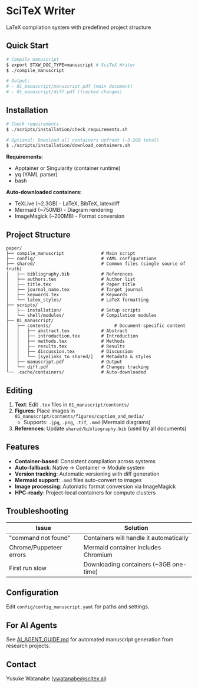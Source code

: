 <!-- ---
!-- Timestamp: 2025-09-26 22:43:59
!-- Author: ywatanabe
!-- File: /ssh:sp:/home/ywatanabe/proj/neurovista/paper/README.md
!-- --- -->

# SciTeX Writer

LaTeX compilation system with predefined project structure

## Quick Start

```bash
# Compile manuscript
$ export STXW_DOC_TYPE=manuscript # SciTeX Writer
$ ./compile_manuscript

# Output: 
# - 01_manuscript/manuscript.pdf (main document)
# - 01_manuscript/diff.pdf (tracked changes)
```

## Installation

```bash
# Check requirements
$ ./scripts/installation/check_requirements.sh

# Optional: Download all containers upfront (~3.2GB total)
$ ./scripts/installation/download_containers.sh
```

**Requirements:**
- Apptainer or Singularity (container runtime)
- yq (YAML parser)
- bash

**Auto-downloaded containers:**
- TeXLive (~2.3GB) - LaTeX, BibTeX, latexdiff
- Mermaid (~750MB) - Diagram rendering
- ImageMagick (~200MB) - Format conversion

## Project Structure

```
paper/
├── compile_manuscript              # Main script
├── config/                         # YAML configurations
├── shared/                         # Common files (single source of truth)
│   ├── bibliography.bib            # References
│   ├── authors.tex                 # Author list
│   ├── title.tex                   # Paper title
│   ├── journal_name.tex            # Target journal
│   ├── keywords.tex                # Keywords
│   └── latex_styles/               # LaTeX formatting
├── scripts/
│   ├── installation/               # Setup scripts
│   └── shell/modules/              # Compilation modules
├── 01_manuscript/
│   ├── contents/                        # Document-specific content
│   │   ├── abstract.tex            # Abstract
│   │   ├── introduction.tex        # Introduction
│   │   ├── methods.tex             # Methods
│   │   ├── results.tex             # Results
│   │   ├── discussion.tex          # Discussion
│   │   └── [symlinks to shared/]   # Metadata & styles
│   ├── manuscript.pdf              # Output
│   └── diff.pdf                    # Changes tracking
└── .cache/containers/              # Auto-downloaded
```

## Editing

1. **Text**: Edit `.tex` files in `01_manuscript/contents/`
2. **Figures**: Place images in `01_manuscript/contents/figures/caption_and_media/`
   - Supports: `.jpg`, `.png`, `.tif`, `.mmd` (Mermaid diagrams)
3. **References**: Update `shared/bibliography.bib` (used by all documents)

## Features

- **Container-based**: Consistent compilation across systems
- **Auto-fallback**: Native → Container → Module system  
- **Version tracking**: Automatic versioning with diff generation
- **Mermaid support**: `.mmd` files auto-convert to images
- **Image processing**: Automatic format conversion via ImageMagick
- **HPC-ready**: Project-local containers for compute clusters

## Troubleshooting

| Issue                   | Solution                                |
|-------------------------|-----------------------------------------|
| "command not found"     | Containers will handle it automatically |
| Chrome/Puppeteer errors | Mermaid container includes Chromium     |
| First run slow          | Downloading containers (~3GB one-time)  |

## Configuration

Edit `config/config_manuscript.yaml` for paths and settings.

## For AI Agents

See [AI_AGENT_GUIDE.md](./AI_AGENT_GUIDE.md) for automated manuscript generation from research projects.

## Contact

Yusuke Watanabe (ywatanabe@scitex.ai)

<!-- EOF -->